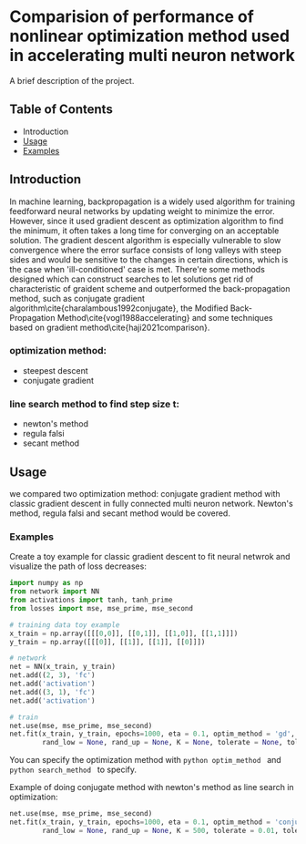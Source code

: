 # Comparision of performance of nonlinear optimization method used in accelerating multi neuron network

A brief description of the project.

## Table of Contents

- Introduction
- [Usage](#usage)
- [Examples](#examples)

## Introduction
In machine learning, backpropagation is a widely used algorithm for training feedforward neural networks by updating weight to minimize the error. However, since it used gradient descent as optimization algorithm 
to find the minimum, it often takes a long time for converging on an acceptable solution. The gradient descent algorithm is especially vulnerable to slow convergence where the error surface consists
of long valleys with steep sides and would be sensitive to the changes in certain directions, which is the case when 'ill-conditioned' case is met.
 There're some methods designed which can construct searches to let solutions get rid of characteristic of graident scheme and outperformed the back-propagation method, such as conjugate gradient algorithm\cite{charalambous1992conjugate}, the Modified Back-Propagation Method\cite{vogl1988accelerating} and some techniques based on gradient method\cite{haji2021comparison}.

### optimization method:
- steepest descent
- conjugate gradient
### line search method to find step size t:
- newton's method
- regula falsi
- secant method

## Usage
we compared two optimization method: conjugate gradient method with classic gradient descent in fully connected multi neuron network. Newton's method, regula falsi and secant method would be covered. 

### Examples

Create a toy example for classic gradient descent to fit neural netwrok and visualize the path of loss decreases:

```python
import numpy as np
from network import NN
from activations import tanh, tanh_prime
from losses import mse, mse_prime, mse_second

# training data toy example
x_train = np.array([[[0,0]], [[0,1]], [[1,0]], [[1,1]]])
y_train = np.array([[[0]], [[1]], [[1]], [[0]]])

# network
net = NN(x_train, y_train)
net.add((2, 3), 'fc')
net.add('activation')
net.add((3, 1), 'fc')
net.add('activation')

# train
net.use(mse, mse_prime, mse_second)
net.fit(x_train, y_train, epochs=1000, eta = 0.1, optim_method = 'gd', search_method = None, temp = None, linesearch = None, \
        rand_low = None, rand_up = None, K = None, tolerate = None, tolerate_g = None, tolerate_distance = None, cg_formula = None)
```
        
You can specify the optimization method with ```python optim_method ``` and ```python search_method ``` to specify.

Example of doing conjugate method with newton's method as line search in optimization:

```python
net.use(mse, mse_prime, mse_second)
net.fit(x_train, y_train, epochs=1000, eta = 0.1, optim_method = 'conjugate', search_method = 'newton', temp = None, linesearch = None, \
        rand_low = None, rand_up = None, K = 500, tolerate = 0.01, tolerate_g = 0.01, tolerate_distance = 0.01, cg_formula = 'Polak')
```
